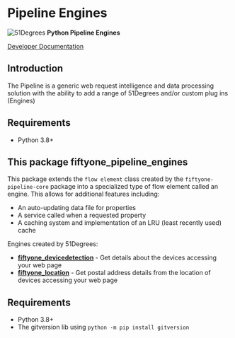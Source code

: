 # Pipeline Engines

![51Degrees](https://51degrees.com/DesktopModules/FiftyOne/Distributor/Logo.ashx?utm_source=github&utm_medium=repository&utm_content=readme_main&utm_campaign=python-open-source "Data rewards the curious") **Python Pipeline Engines**

[Developer Documentation](https://51degrees.com/pipeline-python/index.html?utm_source=github&utm_medium=repository&utm_content=readme_main&utm_campaign=python-open-source "Developer Documentation")

## Introduction

The Pipeline is a generic web request intelligence and data processing solution with the ability to add a range of 51Degrees and/or custom plug ins (Engines) 

## Requirements

* Python 3.8+

## This package fiftyone_pipeline_engines

This package extends the `flow element` class created by the `fiftyone-pipeline-core` package into a specialized type of flow element called an engine. This allows for additional features including:

* An auto-updating data file for properties
* A service called when a requested property
* A caching system and implementation of an LRU (least recently used) cache

Engines created by 51Degrees:

- [**fiftyone_devicedetection**](https://pypi.org/project/fiftyone-devicedetection/) - Get details about the devices accessing your web page
- [**fiftyone_location**](https://pypi.org/project/fiftyone-location/) - Get postal address details from the location of devices accessing your web page

## Requirements 

* Python 3.8+
* The gitversion lib using `python -m pip install gitversion`

